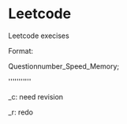 # Leetcode

Leetcode execises

Format:

Questionnumber_Speed_Memory;

'''''''''''

_c: need revision

_r: redo
